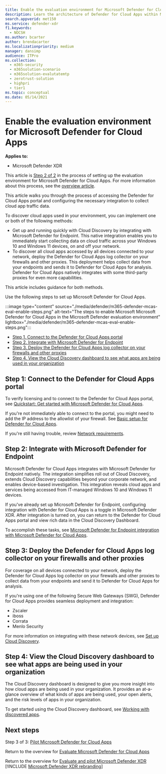 ```yaml
---
title: Enable the evaluation environment for Microsoft Defender for Cloud Apps
description: Learn the architecture of Defender for Cloud Apps within Microsoft Defender for Office 365 and understand interactions between the Microsoft Defender XDR products.
search.appverid: met150
ms.service: defender-xdr
f1.keywords: 
  - NOCSH
ms.author: bcarter
author: brendacarter
ms.localizationpriority: medium
manager: dansimp
audience: ITPro
ms.collection: 
  - m365-security
  - m365solution-scenario
  - m365solution-evalutatemtp
  - zerotrust-solution
  - highpri
  - tier1
ms.topic: conceptual
ms.date: 05/14/2021
---
```


# Enable the evaluation environment for Microsoft Defender for Cloud Apps

**Applies to:**

- Microsoft Defender XDR

This article is [Step 2 of 2](eval-defender-mcas-overview.md) in the process of setting up the evaluation environment for Microsoft Defender for Cloud Apps. For more information about this process, see the [overview article](eval-defender-mcas-overview.md).

This article walks you through the process of accessing the Defender for Cloud Apps portal and configuring the necessary integration to collect cloud app traffic data.

To discover cloud apps used in your environment, you can implement one or both of the following methods:

- Get up and running quickly with Cloud Discovery by integrating with Microsoft Defender for Endpoint. This native integration enables you to immediately start collecting data on cloud traffic across your Windows 10 and Windows 11 devices, on and off your network.
- To discover all cloud apps accessed by all devices connected to your network, deploy the Defender for Cloud Apps log collector on your firewalls and other proxies. This deployment helps collect data from your endpoints and sends it to Defender for Cloud Apps for analysis. Defender for Cloud Apps natively integrates with some third-party proxies for even more capabilities.

This article includes guidance for both methods.

Use the following steps to set up Microsoft Defender for Cloud Apps.

:::image type="content" source="./media/defender/m365-defender-mcas-eval-enable-steps.png" alt-text="The steps to enable Microsoft Microsoft Defender for Cloud Apps in the Microsoft Defender evaluation environment" lightbox="./media/defender/m365-defender-mcas-eval-enable-steps.png":::

- [Step 1. Connect to the Defender for Cloud Apps portal](#step-1)
- [Step 2. Integrate with Microsoft Defender for Endpoint](#step-2)
- [Step 3. Deploy the Defender for Cloud Apps log collector on your firewalls and other proxies](#step-3)
- [Step 4. View the Cloud Discovery dashboard to see what apps are being used in your organization](#step-4)

<a name="step-1"></a>

## Step 1: Connect to the Defender for Cloud Apps portal

To verify licensing and to connect to the Defender for Cloud Apps portal, see [Quickstart: Get started with Microsoft Defender for Cloud Apps](/cloud-app-security/getting-started-with-cloud-app-security).

If you're not immediately able to connect to the portal, you might need to add the IP address to the allowlist of your firewall. See [Basic setup for Defender for Cloud Apps](/cloud-app-security/general-setup).

If you're still having trouble, review [Network requirements](/cloud-app-security/network-requirements).

<a name="step-2"></a>

## Step 2: Integrate with Microsoft Defender for Endpoint

Microsoft Defender for Cloud Apps integrates with Microsoft Defender for Endpoint natively. The integration simplifies roll out of Cloud Discovery, extends Cloud Discovery capabilities beyond your corporate network, and enables device-based investigation. This integration reveals cloud apps and services being accessed from IT-managed Windows 10 and Windows 11 devices.

If you've already set up Microsoft Defender for Endpoint, configuring integration with Defender for Cloud Apps is a toggle in Microsoft Defender XDR. After integration is turned on, you can return to the Defender for Cloud Apps portal and view rich data in the Cloud Discovery Dashboard.

To accomplish these tasks, see [Microsoft Defender for Endpoint integration with Microsoft Defender for Cloud Apps](/cloud-app-security/mde-integration).

<a name="step-3"></a>

## Step 3: Deploy the Defender for Cloud Apps log collector on your firewalls and other proxies

For coverage on all devices connected to your network, deploy the Defender for Cloud Apps log collector on your firewalls and other proxies to collect data from your endpoints and send it to Defender for Cloud Apps for analysis.

If you're using one of the following Secure Web Gateways (SWG), Defender for Cloud Apps provides seamless deployment and integration:

- Zscaler
- iboss
- Corrata
- Menlo Security

For more information on integrating with these network devices, see [Set up Cloud Discovery](/cloud-app-security/set-up-cloud-discovery).

<a name="step-4"></a>

## Step 4: View the Cloud Discovery dashboard to see what apps are being used in your organization

The Cloud Discovery dashboard is designed to give you more insight into how cloud apps are being used in your organization. It provides an at-a-glance overview of what kinds of apps are being used, your open alerts, and the risk levels of apps in your organization.

To get started using the Cloud Discovery dashboard, see [Working with discovered apps](/cloud-app-security/discovered-apps).

## Next steps

Step 3 of 3: [Pilot Microsoft Defender for Cloud Apps](eval-defender-mcas-pilot.md)

Return to the overview for [Evaluate Microsoft Defender for Cloud Apps](eval-defender-mcas-overview.md)

Return to the overview for [Evaluate and pilot Microsoft Defender XDR](eval-overview.md)
[!INCLUDE [Microsoft Defender XDR rebranding](../includes/defender-m3d-techcommunity.md)]
